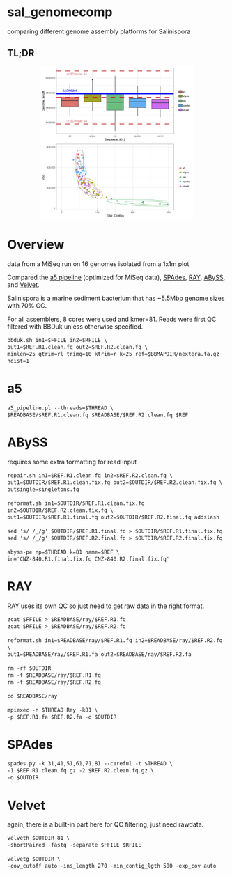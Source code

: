 # sal_genomecomp
comparing different genome assembly platforms for Salinispora

## TL;DR ##
<p align="center">
  <img src="assembler-output/genome-assemblers.png" width="350" title="Results">
</p>


# Overview
data from a MiSeq run on 16 genomes isolated from a 1x1m plot

Compared the [a5 pipeline](https://journals.plos.org/plosone/article?id=10.1371/journal.pone.0042304) (optimized for MiSeq data), [SPAdes](https://github.com/ablab/spades), [RAY](https://github.com/sebhtml/ray), [ABySS](https://github.com/bcgsc/abyss), and [Velvet](http://sepsis-omics.github.io/tutorials/modules/velvet/).

Salinispora is a marine sediment bacterium that has ~5.5Mbp genome sizes with 70% GC.

For all assemblers, 8 cores were used and kmer=81. Reads were first QC filtered with BBDuk unless otherwise specified.

```
bbduk.sh in1=$FFILE in2=$RFILE \
out1=$REF.R1.clean.fq out2=$REF.R2.clean.fq \
minlen=25 qtrim=rl trimq=10 ktrim=r k=25 ref=$BBMAPDIR/nextera.fa.gz hdist=1
```

# a5
```
a5_pipeline.pl --threads=$THREAD \
$READBASE/$REF.R1.clean.fq $READBASE/$REF.R2.clean.fq $REF
```

# ABySS
requires some extra formatting for read input
```
repair.sh in1=$REF.R1.clean.fq in2=$REF.R2.clean.fq \
out1=$OUTDIR/$REF.R1.clean.fix.fq out2=$OUTDIR/$REF.R2.clean.fix.fq \
outsingle=singletons.fq

reformat.sh in1=$OUTDIR/$REF.R1.clean.fix.fq in2=$OUTDIR/$REF.R2.clean.fix.fq \
out1=$OUTDIR/$REF.R1.final.fq out2=$OUTDIR/$REF.R2.final.fq addslash

sed 's/ /_/g' $OUTDIR/$REF.R1.final.fq > $OUTDIR/$REF.R1.final.fix.fq
sed 's/ /_/g' $OUTDIR/$REF.R2.final.fq > $OUTDIR/$REF.R2.final.fix.fq

abyss-pe np=$THREAD k=81 name=$REF \
in='CNZ-840.R1.final.fix.fq CNZ-840.R2.final.fix.fq'
```

# RAY
RAY uses its own QC so just need to get raw data in the right format.
```
zcat $FFILE > $READBASE/ray/$REF.R1.fq
zcat $RFILE > $READBASE/ray/$REF.R2.fq

reformat.sh in1=$READBASE/ray/$REF.R1.fq in2=$READBASE/ray/$REF.R2.fq \
out1=$READBASE/ray/$REF.R1.fa out2=$READBASE/ray/$REF.R2.fa

rm -rf $OUTDIR
rm -f $READBASE/ray/$REF.R1.fq
rm -f $READBASE/ray/$REF.R2.fq

cd $READBASE/ray

mpiexec -n $THREAD Ray -k81 \
-p $REF.R1.fa $REF.R2.fa -o $OUTDIR
```

# SPAdes
```
spades.py -k 31,41,51,61,71,81 --careful -t $THREAD \
-1 $REF.R1.clean.fq.gz -2 $REF.R2.clean.fq.gz \
-o $OUTDIR
```

# Velvet
again, there is a built-in part here for QC filtering, just need rawdata.
```
velveth $OUTDIR 81 \
-shortPaired -fastq -separate $FFILE $RFILE 

velvetg $OUTDIR \
-cov_cutoff auto -ins_length 270 -min_contig_lgth 500 -exp_cov auto 
```

